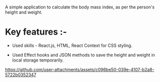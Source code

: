 A simple application to calculate the body mass index, as per the person's height and weight.

# Key features :-

- Used skills - React.js, HTML, React Context for CSS styling.


- Used Effect hooks and JSON methods to save the height and weight in local storage temporarily.


https://github.com/user-attachments/assets/c096be50-039e-4107-b2a8-5722b0352347

